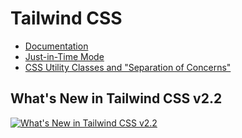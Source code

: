 # Tailwind CSS

* [Documentation](https://tailwindcss.com/)
* [Just-in-Time Mode](https://tailwindcss.com/docs/just-in-time-mode)
* [CSS Utility Classes and "Separation of Concerns"](https://adamwathan.me/css-utility-classes-and-separation-of-concerns/)

## What's New in Tailwind CSS v2.2

[![What's New in Tailwind CSS v2.2](https://img.youtube.com/vi/DxcJbrs6rKk/0.jpg)](https://www.youtube.com/watch?v=DxcJbrs6rKk)

